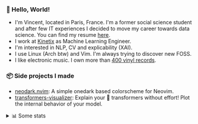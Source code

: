 ### 👋 Hello, World!

- I'm Vincent, located in Paris, France. I'm a former social science student and after few IT experiences I decided to move my career towards data science. You can find my resume [here](https://raw.githubusercontent.com/VDuchauffour/resume/main/resume.pdf).
- I work at <a href="https://www.kinetix.tech/">Kinetix<a/> as Machine Learning Engineer.
- I'm interested in NLP, CV and explicability (XAI).
- I use Linux (Arch btw) and Vim. I'm always trying to discover new FOSS.
- I like electronic music. I own more than <a href="https://www.discogs.com/user/Voigt_Kampff/collection">400 vinyl records<a/>.

### 📦 Side projects I made
  
- [neodark.nvim](https://github.com/VDuchauffour/neodark.nvim): A simple onedark based colorscheme for Neovim.
- [transformers-visualizer](https://github.com/VDuchauffour/transformers-visualizer): Explain your 🤗 transformers without effort! Plot the internal behavior of your model. 

<details><summary>📊 Some stats</summary>  
  
<p align="center">
  <img alt="VDuchauffour's github stats" src="https://github-readme-stats.vercel.app/api?username=VDuchauffour&count_private=true&include_all_commits=true&show_icons=true&theme=react"/>
  <br />
  <img alt="VDuchauffour's streak stats" src="https://streak-stats.demolab.com?user=VDuchauffour&theme=react"/>
  <br />
  <img alt="VDuchauffour's language stats" src="https://github-readme-stats.vercel.app/api/top-langs/?username=VDuchauffour&count_private=true&include_all_commits=true&show_icons=true&layout=compact&theme=react"/>
  <!--   <br />
  <img alt="VDuchauffour's Wakatime stats" src="https://github-readme-stats.vercel.app/api/wakatime?username=VDuchauffour&theme=react"/> -->
</p>

#### 🧭 Wakatime stats
<!--START_SECTION:waka-->
![Code Time](http://img.shields.io/badge/Code%20Time-658%20hrs%2035%20mins-blue)

![Lines of code](https://img.shields.io/badge/From%20Hello%20World%20I%27ve%20Written-166.9%20thousand%20lines%20of%20code-blue)

**🐱 My GitHub Data** 

> 📦 27.8 kB Used in GitHub's Storage 
 > 
> 🏆 1,503 Contributions in the Year 2023
 > 
> 🚫 Not Opted to Hire
 > 
> 📜 7 Public Repositories 
 > 
> 🔑 2 Private Repositories 
 > 
**I'm an Early 🐤** 

```text
🌞 Morning                162 commits         █░░░░░░░░░░░░░░░░░░░░░░░░   05.71 % 
🌆 Daytime                1761 commits        ████████████████░░░░░░░░░   62.03 % 
🌃 Evening                755 commits         ███████░░░░░░░░░░░░░░░░░░   26.59 % 
🌙 Night                  161 commits         █░░░░░░░░░░░░░░░░░░░░░░░░   05.67 % 
```
📅 **I'm Most Productive on Monday** 

```text
Monday                   731 commits         ██████░░░░░░░░░░░░░░░░░░░   25.75 % 
Tuesday                  348 commits         ███░░░░░░░░░░░░░░░░░░░░░░   12.26 % 
Wednesday                460 commits         ████░░░░░░░░░░░░░░░░░░░░░   16.20 % 
Thursday                 570 commits         █████░░░░░░░░░░░░░░░░░░░░   20.08 % 
Friday                   601 commits         █████░░░░░░░░░░░░░░░░░░░░   21.17 % 
Saturday                 45 commits          ░░░░░░░░░░░░░░░░░░░░░░░░░   01.59 % 
Sunday                   84 commits          █░░░░░░░░░░░░░░░░░░░░░░░░   02.96 % 
```


📊 **This Week I Spent My Time On** 

```text
💬 Programming Languages: 
YAML                     5 hrs 4 mins        ███████░░░░░░░░░░░░░░░░░░   27.82 % 
Docker                   4 hrs 41 mins       ██████░░░░░░░░░░░░░░░░░░░   25.72 % 
Python                   2 hrs 42 mins       ████░░░░░░░░░░░░░░░░░░░░░   14.79 % 
Text                     1 hr 33 mins        ██░░░░░░░░░░░░░░░░░░░░░░░   08.57 % 
Bash                     1 hr 30 mins        ██░░░░░░░░░░░░░░░░░░░░░░░   08.28 % 
```


 Last Updated on 06/05/2023 00:36:25 UTC
<!--END_SECTION:waka-->
</details>
